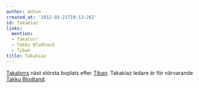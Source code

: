 ```yaml
---
author: Anton
created_at: '2012-03-21T19:13:26Z'
id: Takakiaz
links:
  mention:
  - Takalorr
  - Takku Blodtand
  - Tiban
title: Takakiaz
---
```


[Takalorrs] näst största boplats efter [Tiban]. Takakiaz ledare är för närvarande [Takku Blodtand].

  [Takalorrs]: Takalorr
  [Tiban]: Tiban
  [Takku Blodtand]: Takku_Blodtand
